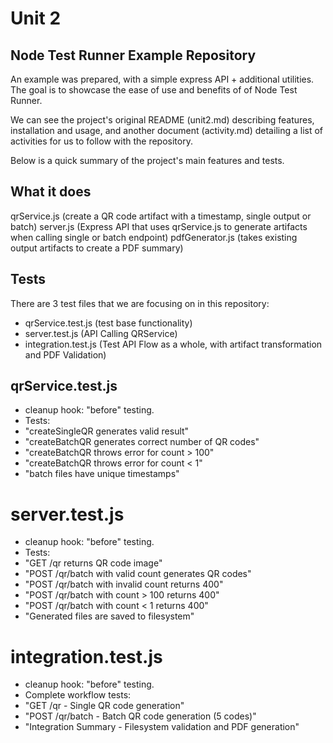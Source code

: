 # Unit 2

## Node Test Runner Example Repository

An example was prepared, with a simple express API + additional utilities. The goal is to showcase the ease of use and benefits of of Node Test Runner.

We can see the project's original README (unit2.md) describing features, installation and usage, and another document (activity.md) detailing a list of activities for us to follow with the repository.

Below is a quick summary of the project's main features and tests.

## What it does

qrService.js (create a QR code artifact with a timestamp, single output or batch)
server.js (Express API that uses qrService.js to generate artifacts when calling single or batch endpoint)
pdfGenerator.js (takes existing output artifacts to create a PDF summary)

## Tests

There are 3 test files that we are focusing on in this repository:

- qrService.test.js (test base functionality)
- server.test.js (API Calling QRService)
- integration.test.js (Test API Flow as a whole, with artifact transformation and PDF Validation)


## qrService.test.js

 - cleanup hook: "before" testing.
 - Tests:
 - "createSingleQR generates valid result"
 - "createBatchQR generates correct number of QR codes"
 - "createBatchQR throws error for count > 100"
 - "createBatchQR throws error for count < 1"
 - "batch files have unique timestamps"

 # server.test.js

- cleanup hook: "before" testing.
- Tests:
- "GET /qr returns QR code image"
- "POST /qr/batch with valid count generates QR codes"
- "POST /qr/batch with invalid count returns 400"
- "POST /qr/batch with count > 100 returns 400"
- "POST /qr/batch with count < 1 returns 400"
- "Generated files are saved to filesystem"

# integration.test.js

- cleanup hook: "before" testing.
- Complete workflow tests:
- "GET /qr - Single QR code generation"
- "POST /qr/batch - Batch QR code generation (5 codes)"
- "Integration Summary - Filesystem validation and PDF generation"

